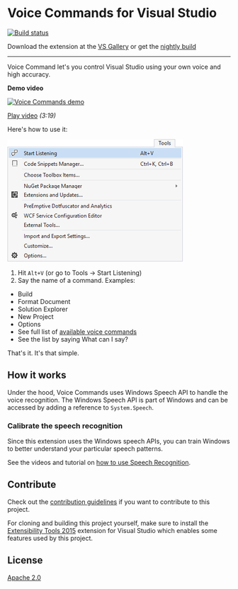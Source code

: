 # Voice Commands for Visual Studio

[![Build status](https://ci.appveyor.com/api/projects/status/rc6qkpbn7jvo2ck2?svg=true)](https://ci.appveyor.com/project/madskristensen/voiceextension)

Download the extension at the
[VS Gallery](https://visualstudiogallery.msdn.microsoft.com/ce35c120-405a-435b-af2a-52ff24eb2c30)
or get the
[nightly build](http://vsixgallery.com/extension/b4558cd7-da41-47e7-8969-46c357a1b8b3/)

----------------------

Voice Command let's you control Visual Studio using your own
voice and high accuracy.

**Demo video**

[![Voice Commands demo](http://img.youtube.com/vi/Zo7o9tDigC4/mqdefault.jpg)](https://www.youtube.com/watch?v=Zo7o9tDigC4)

[Play video](https://www.youtube.com/watch?v=Zo7o9tDigC4) _(3:19)_

Here's how to use it:

![Menu](art/menu.png)

1. Hit `Alt+V` (or go to Tools -> Start Listening)
2. Say the name of a command. Examples:
 - Build
 - Format Document
 - Solution Explorer
 - New Project
 - Options
 - See  full list of [available voice commands](https://github.com/ligershark/VoiceExtension/blob/master/src/Resources/commands.txt)
 - See the list by saying What can I say?

That's it. It's that simple.

## How it works

Under the hood, Voice Commands uses Windows Speech API to
handle the voice recognition. The Windows Speech API is part
of Windows and can be accessed by adding a reference to
`System.Speech`.

### Calibrate the speech recognition
Since this extension uses the Windows speech APIs,
you can train Windows to better understand your particular
speech patterns.

See the videos and tutorial on
[how to use Speech Recognition](http://windows.microsoft.com/en-US/windows-8/using-speech-recognition/).

## Contribute
Check out the [contribution guidelines](.github/CONTRIBUTING.md)
if you want to contribute to this project.

For cloning and building this project yourself, make sure
to install the
[Extensibility Tools 2015](https://visualstudiogallery.msdn.microsoft.com/ab39a092-1343-46e2-b0f1-6a3f91155aa6)
extension for Visual Studio which enables some features
used by this project.

## License
[Apache 2.0](LICENSE)
